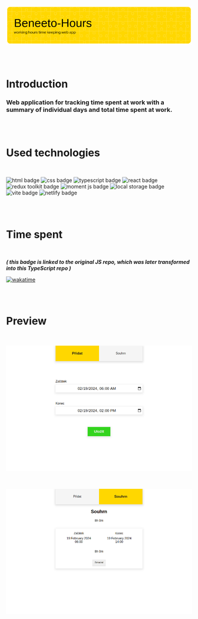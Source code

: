 ![header image](src/images/github-header-image.png)

<br>
<br>

# Introduction

### Web application for tracking time spent at work with a summary of individual days and total time spent at work.

<br>
<br>

# Used technologies

<br>

![html badge](https://img.shields.io/badge/HTML-F15B29?style=for-the-badge)
![css badge](https://img.shields.io/badge/CSS-1775BB?style=for-the-badge)
![typescript badge](https://img.shields.io/badge/TYPESCRIPT-3178C6?style=for-the-badge)
![react badge](https://img.shields.io/badge/REACT-00D8FF?style=for-the-badge&labelColor=black)
![redux toolkit badge](https://img.shields.io/badge/REDUX%20TOOLKIT-7649BB?style=for-the-badge&labelColor=black)
![moment js badge](https://img.shields.io/badge/MOMENT.JS-71BCB2?style=for-the-badge&labelColor=black)
![local storage badge](https://img.shields.io/badge/LOCAL%20STORAGE-F1D624?style=for-the-badge)
![vite badge](https://img.shields.io/badge/VITE-BA37FE?style=for-the-badge)
![netlify badge](https://img.shields.io/badge/NETLIFY-00BEBB?style=for-the-badge)

<br>
<br>

# Time spent

<br>

_**( this badge is linked to the original JS repo, which was later transformed into this TypeScript repo )**_

[![wakatime](https://wakatime.com/badge/github/gaz647/beneeto-hours.svg)](https://wakatime.com/badge/github/gaz647/beneeto-hours)

<br>
<br>

# Preview

<br>

![header image](src/images/beneeto-hours.netlify.app_1.png)

<br>

![header image](src/images/beneeto-hours.netlify.app_2.png)
